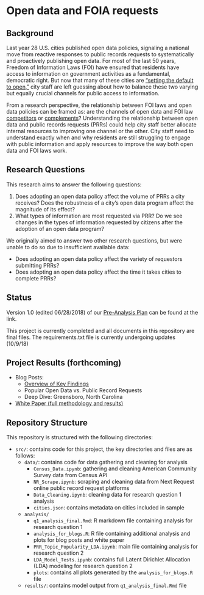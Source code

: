 # Open data and FOIA requests

## Background
Last year 28 U.S. cities published open data policies, signaling a national move from reactive responses to public records requests to systematically and proactively publishing open data. For most of the last 50 years, Freedom of Information Laws (FOI) have ensured that residents have access to information on government activities as a fundamental, democratic right. But now that many of these cities are [“setting the default to open,”](https://sunlightfoundation.com/opendataguidelines/) city staff are left guessing about how to balance these two varying but equally crucial channels for public access to information. 

From a research perspective, the relationship between FOI laws and open data policies can be framed as: are the channels of open data and FOI law [competitors](http://theconversation.com/could-the-open-government-movement-shut-the-door-on-freedom-of-information-92724) or [complements](https://webfoundation.org/2015/08/freedom-of-information-and-open-government-data-communities-could-benefit-from-closer-collaboration/)? Understanding the relationship between open data and public records requests (PRRs) could help city staff better allocate internal resources to improving one channel or the other. City staff need to understand exactly when and why residents are still struggling to engage with public information and apply resources to improve the way both open data and FOI laws work.

## Research Questions
This research aims to answer the following questions:
1. Does adopting an open data policy affect the volume of PRRs a city receives? Does the robustness of a city’s open data program affect the magnitude of its effect?
2. What types of information are most requested via PRR? Do we see changes in the types of information requested by citizens after the adoption of an open data program?

We originally aimed to answer two other research questions, but were unable to do so due to insufficient available data:
* Does adopting an open data policy affect the variety of requestors submitting PRRs?
* Does adopting an open data policy affect the time it takes cities to complete PRRs?

## Status

Version 1.0 (edited 06/28/2018) of our [Pre-Analysis Plan](https://docs.google.com/document/d/17xsethpYkmrBeZ0PdREBaJElyvWHipCloIzI6B1PHPM/edit#) can be found at the link. 

This project is currently completed and all documents in this repository are final files. The requirements.txt file is currently undergoing updates (10/9/18)

## Project Results (forthcoming)
* Blog Posts:
  * [Overview of Key Findings](https://sunlightfoundation.com/2018/10/09/research-cities-save-time-on-records-requests-by-doing-open-data-right/)
  * Popular Open Data vs. Public Record Requests
  * Deep Dive: Greensboro, North Carolina
* [White Paper (full methodology and results)](http://sunlightfoundation.com/wp-content/uploads/2018/10/alena-white-paper-PDF.pdf)

## Repository Structure
This repository is structured with the following directories:
 * `src/`: contains code for this project, the key directories and files are as follows:
   * `data/`: contains code for data gathering and cleaning for analysis
     * `Census_Data.ipynb`: gathering and cleaning American Community Survey data from Census API
     * `NR_Scrape.ipynb`: scraping and cleaning data from Next Request online public record request platforms
     * `Data_Cleaning.ipynb`: cleaning data for research question 1 analysis
     * `cities.json`: contains metadata on cities included in sample
   * `analysis/`
     * `q1_analysis_final.Rmd`: R markdown file containing analysis for research question 1
     * `analysis_for_blogs.R`: R file containing additional analysis and plots for blog posts and white paper
     * `PRR_Topic_Popularity_LDA.ipynb`: main file containing analysis for research question 2
     * `LDA_Model_Tests.ipynb`: contains full Latent Dirichlet Allocation (LDA) modeling for research question 2
     * `plots`: contains all plots generated by the `analysis_for_blogs.R` file
   * `results/`: contains model output from `q1_analysis_final.Rmd` file
   
   
 
